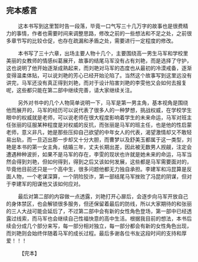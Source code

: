 ## 完本感言

　　 这本书写到这里暂时告一段落，毕竟一口气写三十几万字的故事也是很费精力的事情，作者也需要时间来调整思路，修改之前的一些想法和不足之处，之前很多章节写的比较仓促，也存在疏漏和矛盾之处，需要进行一定程度的修改。

　　 本书写了三十六章，出场主要人物十几个，主要围绕高一男生马军和学校里美丽的女教师的情感纠葛展开，故事的结尾马军没有占有刘艳，而是选择了守护，这也说明了他开始逐渐成熟起来，而刘艳对马军的态度也从最初的冷漠戒备，逐渐变得温柔体贴，可以说刘艳的芳心已经开始沦陷了。当然这个故事写到这里远没有讲完，马军还没有真正得到刘艳，而对于设计陷害刘艳的李雯他又会如何去报复呢，这些都只能在第二部中继续完善，请大家继续关注。

　　 另外对书中的几个人物简单说明一下，马军是第一男主角，基本视角是围绕他而展开的，马军的经历可以说代表了很多人的一种梦想，挑战权威，在学校学生眼中的权威就是老师，可以说老师在很大程度影响着学生的未来命运，马军对班主任张丽的征服某种程度是对权威的反抗，而张丽是马军的班主任，也是他的性启蒙老师，意义非凡，她是那些压抑自己欲望的中年女人的代表，渴望激情却又不敢轻易出轨，而一旦迈出那一步却又十分大胆，而曹梦以及舒美玉都属于这一类型，刘艳是本书的第一女主角，结婚三年，丈夫长期出差，因此被无数男人觊觎，注定会遭遇种种波折，如果不是马军的存在，李雯的现状也许就是她未来的命运，马军当然会得到刘艳，但如何得到，得到之后又该如何发展，这些都是马军需要面对的，毕竟他目前还只是一个高中生，很多问题他都无力独自承担。李建军和冯昆算是反面人物，一个老谋深算，一个阴险狡诈，第一部结尾马军挫败了冯昆的阴谋，但对于李建军的阳谋他又该如何应对。

　　 最后对第二部的内容做一点透露，刘艳打开心扉后，会逐步向马军开放自己的身体禁区，也会解锁很多服务，但还保留着最后的防线，所以大家期待的和张丽的三人大战可能会延后了，不过第二部中会有新的女性角色登场，第一部中已经透露过线索，而马军也会继续自己性福快意的高中生活。根据我目前的想法，本书后续会分成几个部分来写，每一部分相对独立，每一部分都会有新的女性角色出现，而刘艳则会始终伴随着马军的成长过程。最后多谢各位书友这段时间的支持和厚爱！！！

　　　【完本】
